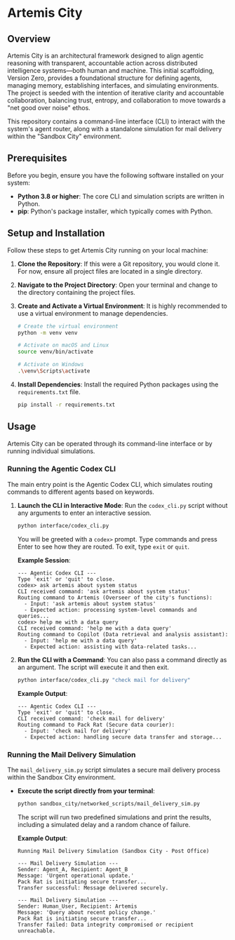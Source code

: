 # Artemis City

## Overview

Artemis City is an architectural framework designed to align agentic reasoning with transparent, accountable action across distributed intelligence systems—both human and machine. This initial scaffolding, Version Zero, provides a foundational structure for defining agents, managing memory, establishing interfaces, and simulating environments. The project is seeded with the intention of iterative clarity and accountable collaboration, balancing trust, entropy, and collaboration to move towards a "net good over noise" ethos.

This repository contains a command-line interface (CLI) to interact with the system's agent router, along with a standalone simulation for mail delivery within the "Sandbox City" environment.

## Prerequisites

Before you begin, ensure you have the following software installed on your system:
- **Python 3.8 or higher**: The core CLI and simulation scripts are written in Python.
- **pip**: Python's package installer, which typically comes with Python.

## Setup and Installation

Follow these steps to get Artemis City running on your local machine:

1.  **Clone the Repository**:
    If this were a Git repository, you would clone it. For now, ensure all project files are located in a single directory.

2.  **Navigate to the Project Directory**:
    Open your terminal and change to the directory containing the project files.

3.  **Create and Activate a Virtual Environment**:
    It is highly recommended to use a virtual environment to manage dependencies.

    ```bash
    # Create the virtual environment
    python -m venv venv

    # Activate on macOS and Linux
    source venv/bin/activate

    # Activate on Windows
    .\venv\Scripts\activate
    ```

4.  **Install Dependencies**:
    Install the required Python packages using the `requirements.txt` file.

    ```bash
    pip install -r requirements.txt
    ```

## Usage

Artemis City can be operated through its command-line interface or by running individual simulations.

### Running the Agentic Codex CLI

The main entry point is the Agentic Codex CLI, which simulates routing commands to different agents based on keywords.

1.  **Launch the CLI in Interactive Mode**:
    Run the `codex_cli.py` script without any arguments to enter an interactive session.

    ```bash
    python interface/codex_cli.py
    ```

    You will be greeted with a `codex>` prompt. Type commands and press Enter to see how they are routed. To exit, type `exit` or `quit`.

    **Example Session**:
    ```
    --- Agentic Codex CLI ---
    Type 'exit' or 'quit' to close.
    codex> ask artemis about system status
    CLI received command: 'ask artemis about system status'
    Routing command to Artemis (Overseer of the city's functions):
      - Input: 'ask artemis about system status'
      - Expected action: processing system-level commands and queries...
    codex> help me with a data query
    CLI received command: 'help me with a data query'
    Routing command to Copilot (Data retrieval and analysis assistant):
      - Input: 'help me with a data query'
      - Expected action: assisting with data-related tasks...
    ```

2.  **Run the CLI with a Command**:
    You can also pass a command directly as an argument. The script will execute it and then exit.

    ```bash
    python interface/codex_cli.py "check mail for delivery"
    ```

    **Example Output**:
    ```
    --- Agentic Codex CLI ---
    Type 'exit' or 'quit' to close.
    CLI received command: 'check mail for delivery'
    Routing command to Pack Rat (Secure data courier):
      - Input: 'check mail for delivery'
      - Expected action: handling secure data transfer and storage...
    ```

### Running the Mail Delivery Simulation

The `mail_delivery_sim.py` script simulates a secure mail delivery process within the Sandbox City environment.

-   **Execute the script directly from your terminal**:

    ```bash
    python sandbox_city/networked_scripts/mail_delivery_sim.py
    ```

    The script will run two predefined simulations and print the results, including a simulated delay and a random chance of failure.

    **Example Output**:
    ```
    Running Mail Delivery Simulation (Sandbox City - Post Office)

    --- Mail Delivery Simulation ---
    Sender: Agent_A, Recipient: Agent_B
    Message: 'Urgent operational update.'
    Pack Rat is initiating secure transfer...
    Transfer successful: Message delivered securely.

    --- Mail Delivery Simulation ---
    Sender: Human_User, Recipient: Artemis
    Message: 'Query about recent policy change.'
    Pack Rat is initiating secure transfer...
    Transfer failed: Data integrity compromised or recipient unreachable.
    ```